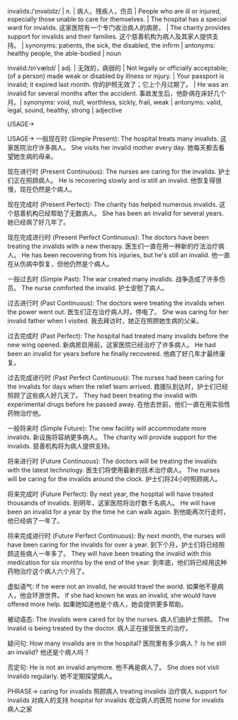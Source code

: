 invalids:/ˈɪnvəlɪdz/ | n. | 病人，残疾人，伤员 | People who are ill or injured, especially those unable to care for themselves. |  The hospital has a special ward for invalids.  这家医院有一个专门收治病人的病房。 |  The charity provides support for invalids and their families. 这个慈善机构为病人及其家人提供支持。 | synonyms: patients, the sick, the disabled, the infirm | antonyms: healthy people, the able-bodied | noun

invalid:/ɪnˈvælɪd/ | adj. | 无效的，病弱的 | Not legally or officially acceptable; (of a person) made weak or disabled by illness or injury. | Your passport is invalid; it expired last month. 你的护照无效了；它上个月过期了。 |  He was an invalid for several months after the accident. 事故发生后，他卧病在床好几个月。| synonyms: void, null, worthless, sickly, frail, weak | antonyms: valid, legal, sound, healthy, strong | adjective

USAGE->

USAGE->
一般现在时 (Simple Present):
The hospital treats many invalids.  这家医院治疗许多病人。
She visits her invalid mother every day. 她每天都去看望她生病的母亲。

现在进行时 (Present Continuous):
The nurses are caring for the invalids. 护士们正在照顾病人。
He is recovering slowly and is still an invalid.  他恢复得很慢，现在仍然是个病人。


现在完成时 (Present Perfect):
The charity has helped numerous invalids.  这个慈善机构已经帮助了无数病人。
She has been an invalid for several years. 她已经病了好几年了。


现在完成进行时 (Present Perfect Continuous):
The doctors have been treating the invalids with a new therapy. 医生们一直在用一种新的疗法治疗病人。
He has been recovering from his injuries, but he's still an invalid. 他一直在从伤病中恢复，但他仍然是个病人。


一般过去时 (Simple Past):
The war created many invalids. 战争造成了许多伤员。
The nurse comforted the invalid. 护士安慰了病人。


过去进行时 (Past Continuous):
The doctors were treating the invalids when the power went out.  医生们正在治疗病人时，停电了。
She was caring for her invalid father when I visited. 我去拜访时，她正在照顾她生病的父亲。


过去完成时 (Past Perfect):
The hospital had treated many invalids before the new wing opened. 新病房启用前，这家医院已经治疗了许多病人。
He had been an invalid for years before he finally recovered.  他病了好几年才最终康复。


过去完成进行时 (Past Perfect Continuous):
The nurses had been caring for the invalids for days when the relief team arrived.  救援队到达时，护士们已经照顾了这些病人好几天了。
They had been treating the invalid with experimental drugs before he passed away.  在他去世前，他们一直在用实验性药物治疗他。


一般将来时 (Simple Future):
The new facility will accommodate more invalids. 新设施将容纳更多病人。
The charity will provide support for the invalids.  慈善机构将为病人提供支持。


将来进行时 (Future Continuous):
The doctors will be treating the invalids with the latest technology.  医生们将使用最新的技术治疗病人。
The nurses will be caring for the invalids around the clock. 护士们将24小时照顾病人。


将来完成时 (Future Perfect):
By next year, the hospital will have treated thousands of invalids. 到明年，这家医院将治疗数千名病人。
He will have been an invalid for a year by the time he can walk again.  到他能再次行走时，他已经病了一年了。


将来完成进行时 (Future Perfect Continuous):
By next month, the nurses will have been caring for the invalids for over a year. 到下个月，护士们将已经照顾这些病人一年多了。
They will have been treating the invalid with this medication for six months by the end of the year. 到年底，他们将已经用这种药物治疗这个病人六个月了。

虚拟语气:
If he were not an invalid, he would travel the world. 如果他不是病人，他会环游世界。
If she had known he was an invalid, she would have offered more help. 如果她知道他是个病人，她会提供更多帮助。

被动语态:
The invalids were cared for by the nurses. 病人们由护士照顾。
The invalid is being treated by the doctor. 病人正在接受医生的治疗。


疑问句:
How many invalids are in the hospital? 医院里有多少病人？
Is he still an invalid? 他还是个病人吗？


否定句:
He is not an invalid anymore. 他不再是病人了。
She does not visit invalids regularly. 她不定期探望病人。


PHRASE->
caring for invalids 照顾病人
treating invalids 治疗病人
support for invalids 对病人的支持
hospital for invalids 收治病人的医院
home for invalids 病人之家
